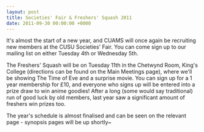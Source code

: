 ```yaml
---
layout: post
title: Societies' Fair & Freshers' Squash 2011
date: 2011-09-30 00:00:00 +0000
---
```


It's almost the start of a new year, and CUAMS will once again be recruiting new members at the CUSU Societies' Fair. You can come sign up to our mailing list on either Tuesday 4th or Wednesday 5th.

The Freshers' Squash will be on Tuesday 11th in the Chetwynd Room, King's College (directions can be found on the Main Meetings page), where we'll be showing The Time of Eve and a surprise movie. You can sign up for a 1 year membership for &pound;10, and everyone who signs up will be entered into a prize draw to win anime goodies! After a long (some would say traditional) run of good luck by old members, last year saw a significant amount of freshers win prizes too.

The year's schedule is almost finalised and can be seen on the relevant page - synopsis pages will be up shortly~

